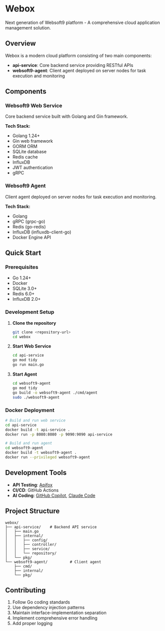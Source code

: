 # Webox

Next generation of Websoft9 platform - A comprehensive cloud application management solution.

## Overview

Webox is a modern cloud platform consisting of two main components:

- **api-service**: Core backend service providing RESTful APIs
- **websoft9-agent**: Client agent deployed on server nodes for task execution and monitoring

## Components

### Websoft9 Web Service

Core backend service built with Golang and Gin framework.

**Tech Stack:**

- Golang 1.24+
- Gin web framework
- GORM ORM
- SQLite database
- Redis cache
- InfluxDB
- JWT authentication
- gRPC

### Websoft9 Agent

Client agent deployed on server nodes for task execution and monitoring.

**Tech Stack:**

- Golang
- gRPC (grpc-go)
- Redis (go-redis)
- InfluxDB (influxdb-client-go)
- Docker Engine API

## Quick Start

### Prerequisites

- Go 1.24+
- Docker
- SQLite 3.0+
- Redis 6.0+
- InfluxDB 2.0+

### Development Setup

1. **Clone the repository**

   ```bash
   git clone <repository-url>
   cd webox
   ```

2. **Start Web Service**

   ```bash
   cd api-service
   go mod tidy
   go run main.go
   ```

3. **Start Agent**

   ```bash
   cd websoft9-agent
   go mod tidy
   go build -o websoft9-agent ./cmd/agent
   sudo ./websoft9-agent
   ```

### Docker Deployment

```bash
# Build and run web service
cd api-service
docker build -t api-service .
docker run -p 8080:8080 -p 9090:9090 api-service

# Build and run agent
cd websoft9-agent
docker build -t websoft9-agent .
docker run --privileged websoft9-agent
```

## Development Tools

- **API Testing**: [Apifox](https://apifox.com/)
- **CI/CD**: GitHub Actions
- **AI Coding**: [GitHub Copilot](https://github.com/features/copilot), [Claude Code](https://docs.anthropic.com/zh-CN/docs/claude-code/overview)

## Project Structure

```
webox/
├── api-service/    # Backend API service
│   ├── main.go
│   ├── internal/
│   │   ├── config/
│   │   ├── controller/
│   │   ├── service/
│   │   └── repository/
│   └── pkg/
└── websoft9-agent/          # Client agent
    ├── cmd/
    ├── internal/
    └── pkg/
```

## Contributing

1. Follow Go coding standards
2. Use dependency injection patterns
3. Maintain interface-implementation separation
4. Implement comprehensive error handling
5. Add proper logging
